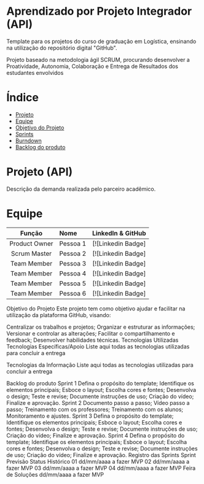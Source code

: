 # Aprendizado por Projeto Integrador (API)

Template para os projetos do curso de graduação em Logística, ensinando na utilização do repositório digital "GitHub". 

Projeto baseado na metodologia ágil SCRUM, procurando desenvolver a Proatividade, Autonomia, Colaboração e Entrega de Resultados dos estudantes envolvidos

# Índice
* [Projeto](#projeto-template)
* [Equipe](#equipe)
* [Objetivo do Projeto](#objetivo-do-projeto)
* [Sprints](#Sprints)
* [Burndown](#Burndown)
* [Backlog do produto](#Backlog-do-produto)

# Projeto (API) 
Descrição da demanda realizada pelo parceiro acadêmico.


# Equipe
|    Função     | Nome                                  |                                                                                                                                                      LinkedIn & GitHub                                                                                                                                                      |
| :-----------: | :------------------------------------ | :-------------------------------------------------------------------------------------------------------------------------------------------------------------------------------------------------------------------------------------------------------------------------------------------------------------------------: |
| Product Owner |   Pessoa 1         |     [![Linkedin Badge]              |
| Scrum Master  | Pessoa 2 |      [![Linkedin Badge]|
| Team Member   | Pessoa 3              |         [![Linkedin Badge]     |
|  Team Member  | Pessoa 4                 |         [![Linkedin Badge]      |
|  Team Member  | Pessoa 5                 |   [![Linkedin Badge]  |
|  Team Member  | Pessoa 6       |           [![Linkedin Badge] |

Objetivo do Projeto
Este projeto tem como objetivo ajudar e facilitar na utilização da plataforma GitHub, visando:

Centralizar os trabalhos e projetos;
Organizar e estruturar as informações;
Versionar e controlar as alterações;
Facilitar o compartilhamento e feedback;
Desenvolver habilidades técnicas.
Tecnologias Utilizadas
Tecnologias Específicas/Apoio
Liste aqui todas as tecnologias utilizadas para concluir a entrega

Tecnologias da Informação
Liste aqui todas as tecnologias utilizadas para concluir a entrega

Backlog do produto
Sprint 1
 Defina o propósito do template;
 Identifique os elementos principais;
 Esboce o layout;
 Escolha cores e fontes;
 Desenvolva o design;
 Teste e revise;
 Documente instruções de uso;
 Criação do vídeo;
 Finalize e aprovação.
Sprint 2
 Documento passo a passo;
 Vídeo passo a passo;
 Treinamento com os professores;
 Treinamento com os alunos;
 Monitoramento e ajustes.
Sprint 3
 Defina o propósito do template;
 Identifique os elementos principais;
 Esboce o layout;
 Escolha cores e fontes;
 Desenvolva o design;
 Teste e revise;
 Documente instruções de uso;
 Criação do vídeo;
 Finalize e aprovação.
Sprint 4
 Defina o propósito do template;
 Identifique os elementos principais;
 Esboce o layout;
 Escolha cores e fontes;
 Desenvolva o design;
 Teste e revise;
 Documente instruções de uso;
 Criação do vídeo;
 Finalize e aprovação.
Registro das Sprints
Sprint	Previsão	Status	Histórico
01	dd/mm/aaaa	a fazer	MVP
02	dd/mm/aaaa	a fazer	MVP
03	dd/mm/aaaa	a fazer	MVP
04	dd/mm/aaaa	a fazer	MVP
Feira de Soluções	dd/mm/aaaa	a fazer	MVP
